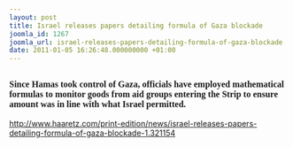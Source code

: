 ```yaml
---
layout: post
title: Israel releases papers detailing formula of Gaza blockade
joomla_id: 1267
joomla_url: israel-releases-papers-detailing-formula-of-gaza-blockade
date: 2011-01-05 16:26:48.000000000 +01:00
---
```

<h2><span style="font-size: 12pt;"><span style="font-family: georgia,palatino;">Since Hamas took control of Gaza, officials have employed  mathematical formulas to monitor goods from aid groups entering the  Strip to ensure amount was in line with what Israel permitted.</span></span></h2>
<p><a href="http://www.haaretz.com/print-edition/news/israel-releases-papers-detailing-formula-of-gaza-blockade-1.321154">http://www.haaretz.com/print-edition/news/israel-releases-papers-detailing-formula-of-gaza-blockade-1.321154</a></p>
